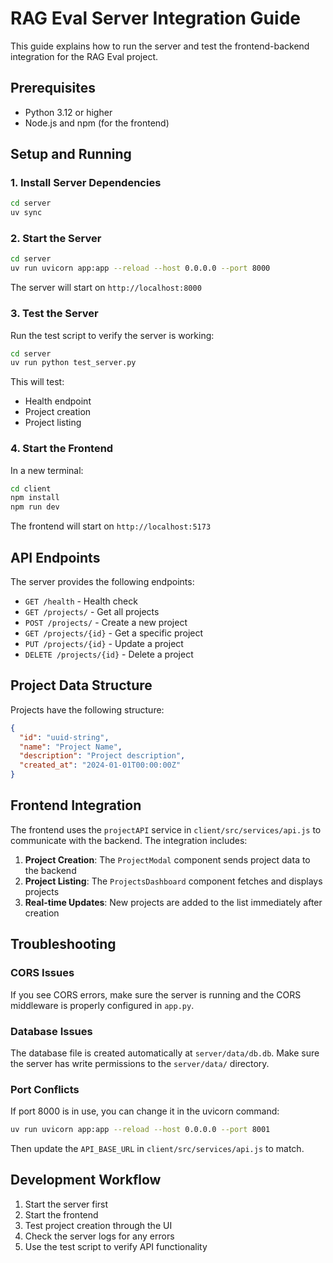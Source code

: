 # RAG Eval Server Integration Guide

This guide explains how to run the server and test the frontend-backend integration for the RAG Eval project.

## Prerequisites

- Python 3.12 or higher
- Node.js and npm (for the frontend)

## Setup and Running

### 1. Install Server Dependencies

```bash
cd server
uv sync
```

### 2. Start the Server

```bash
cd server
uv run uvicorn app:app --reload --host 0.0.0.0 --port 8000
```

The server will start on `http://localhost:8000`

### 3. Test the Server

Run the test script to verify the server is working:

```bash
cd server
uv run python test_server.py
```

This will test:
- Health endpoint
- Project creation
- Project listing

### 4. Start the Frontend

In a new terminal:

```bash
cd client
npm install
npm run dev
```

The frontend will start on `http://localhost:5173`

## API Endpoints

The server provides the following endpoints:

- `GET /health` - Health check
- `GET /projects/` - Get all projects
- `POST /projects/` - Create a new project
- `GET /projects/{id}` - Get a specific project
- `PUT /projects/{id}` - Update a project
- `DELETE /projects/{id}` - Delete a project

## Project Data Structure

Projects have the following structure:

```json
{
  "id": "uuid-string",
  "name": "Project Name",
  "description": "Project description",
  "created_at": "2024-01-01T00:00:00Z"
}
```

## Frontend Integration

The frontend uses the `projectAPI` service in `client/src/services/api.js` to communicate with the backend. The integration includes:

1. **Project Creation**: The `ProjectModal` component sends project data to the backend
2. **Project Listing**: The `ProjectsDashboard` component fetches and displays projects
3. **Real-time Updates**: New projects are added to the list immediately after creation

## Troubleshooting

### CORS Issues
If you see CORS errors, make sure the server is running and the CORS middleware is properly configured in `app.py`.

### Database Issues
The database file is created automatically at `server/data/db.db`. Make sure the server has write permissions to the `server/data/` directory.

### Port Conflicts
If port 8000 is in use, you can change it in the uvicorn command:
```bash
uv run uvicorn app:app --reload --host 0.0.0.0 --port 8001
```
Then update the `API_BASE_URL` in `client/src/services/api.js` to match.

## Development Workflow

1. Start the server first
2. Start the frontend
3. Test project creation through the UI
4. Check the server logs for any errors
5. Use the test script to verify API functionality
